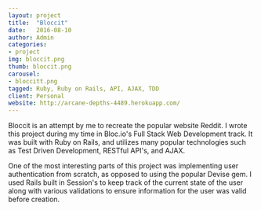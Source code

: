 ```yaml
---
layout: project
title:  "Bloccit"
date:   2016-08-10
author: Admin
categories:
- project
img: bloccit.png
thumb: bloccit.png
carousel:
- bloccitt.png
tagged: Ruby, Ruby on Rails, API, AJAX, TDD
client: Personal
website: http://arcane-depths-4489.herokuapp.com/
---
```

Bloccit is an attempt by me to recreate the popular website Reddit.  I wrote this project during my time in Bloc.io's Full Stack Web Development track.  It was built with Ruby on Rails, and utilizes many popular technologies such as Test Driven Development, RESTful API's, and AJAX.

One of the most interesting parts of this project was implementing user authentication from scratch, as opposed to using the popular Devise gem.
I used Rails built in Session's to keep track of the current state of the user along with various validations to ensure information for the user was valid before creation.
